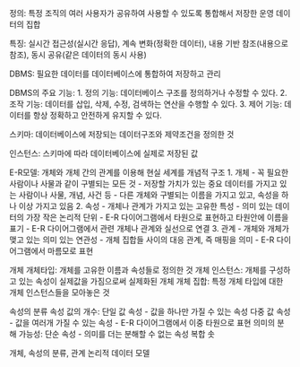 
정의: 특정 조직의 여러 사용자가 공유하여 사용할 수 있도록 통합해서 저장한 운영 데이터의 집합

특징: 실시간 접근성(실시간 응답), 계속 변화(정확한 데이터), 내용 기반 참조(내용으로 참조), 동시 공유(같은 데이터의 동시 사용)

DBMS: 필요한 데이터를 데이터베이스에 통합하여 저장하고 관리

DBMS의 주요 기능: 
	1. 정의 기능: 데이터베이스 구조를 정의하거나 수정할 수 있다.
	2. 조작 기능: 데이터를 삽입, 삭제, 수정, 검색하는 연산을 수행할 수 있다.
	3. 제어 기능: 데이터를  항상 정확하고 안전하게 유지할 수 있다.

스키마: 데이터베이스에 저장되는 데이터구조와 제약조건을 정의한 것

인스턴스: 스키마에 따라 데이터베이스에 실제로 저장된 값

E-R모델: 개체와 개체 간의 관계를 이용해 현실 세계를 개념적 구조
	1. 개체
		- 꼭 필요한 사람이나 사물과 같이 구별되는 모든 것
		- 저장할 가치가 있는 중요 데이터를 가지고 있는 사람이나 사물, 개념, 사건 등
		- 다른 개체와 구별되는 이름을 가지고 있고, 속성을 하나 이상 가지고 있음
	2. 속성
		- 개체나 관계가 가지고 있는 고유한 특성
		- 의미 있는 데이터의 가장 작은 논리적 단위
		- E-R 다이어그램에서 타원으로 표현하고 타원안에 이름을 표기
		- E-R 다이어그램에서 관련 개체나 관계와 실선으로 연결
	3. 관계
		- 개체와 개체가 맺고 있는 의미 있는 연관성
		- 개체 집합들 사이의 대응 관계, 즉 매핑을 의미
		- E-R 다이어그램에서 마름모로 표현

개체
	개체타입: 개체를 고유한 이름과 속성들로 정의한 것
	개체 인스턴스: 개체를 구성하고 있는 속성이 실제값을 가짐으로써 실제화된 개체
	개체 집합: 특정 개체 타입에 대한 개체 인스턴스들을 모아놓은 것

속성의 분류
	속성 값의 개수:
		단일 값 속성
			- 값을 하나만 가질 수 있는 속성
		다중 값 속성
			- 값을 여러개 가질 수 있는 속성
			- E-R 다이어그램에서 이중 타원으로 표현
	의미의 분해 가능성:
		단순 속성
			- 의미를 더는 분해할 수 없는 속성
		복합 솟


개체, 속성의 분류, 관계 논리적 데이터 모델

